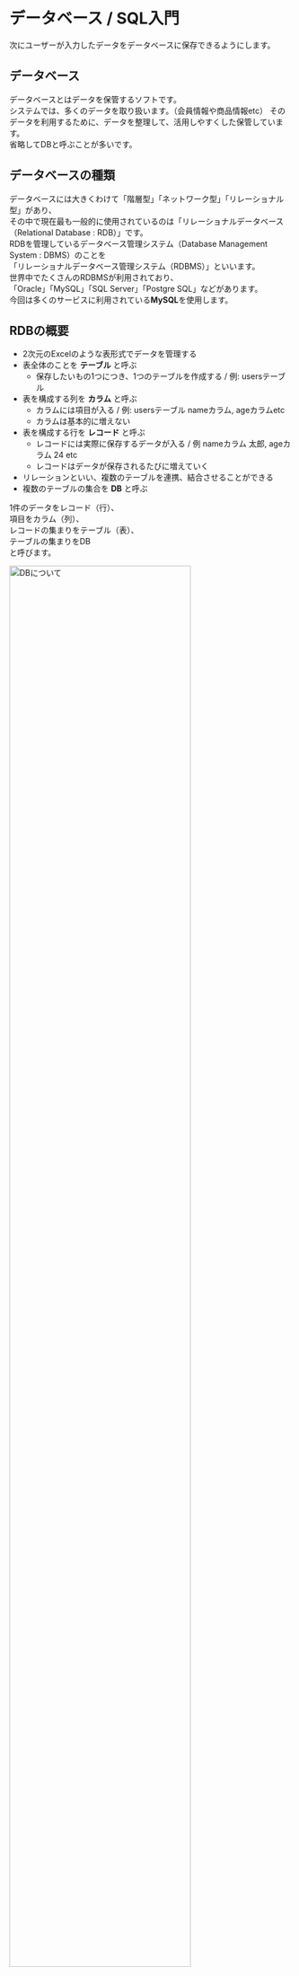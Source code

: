 # データベース / SQL入門
次にユーザーが入力したデータをデータベースに保存できるようにします。  


## データベース
データベースとはデータを保管するソフトです。  
システムでは、多くのデータを取り扱います。（会員情報や商品情報etc）
そのデータを利用するために、データを整理して、活用しやすくした保管しています。  
省略してDBと呼ぶことが多いです。  

## データベースの種類
データベースには大きくわけて「階層型」「ネットワーク型」「リレーショナル型」があり、  
その中で現在最も一般的に使用されているのは「リレーショナルデータベース（Relational Database : RDB）」です。  
RDBを管理しているデータベース管理システム（Database Management System : DBMS）のことを  
「リレーショナルデータベース管理システム（RDBMS）」といいます。  
世界中でたくさんのRDBMSが利用されており、  
「Oracle」「MySQL」「SQL Server」「Postgre SQL」などがあります。  
今回は多くのサービスに利用されている**MySQL**を使用します。  

## RDBの概要
* 2次元のExcelのような表形式でデータを管理する
* 表全体のことを **テーブル** と呼ぶ
  * 保存したいもの1つにつき、1つのテーブルを作成する / 例: usersテーブル
* 表を構成する列を **カラム** と呼ぶ
  * カラムには項目が入る / 例: usersテーブル nameカラム, ageカラムetc
  * カラムは基本的に増えない
* 表を構成する行を **レコード** と呼ぶ
  * レコードには実際に保存するデータが入る / 例 nameカラム 太郎, ageカラム 24 etc
  * レコードはデータが保存されるたびに増えていく
* リレーションといい、複数のテーブルを連携、結合させることができる
* 複数のテーブルの集合を **DB** と呼ぶ

1件のデータをレコード（行）、  
項目をカラム（列）、  
レコードの集まりをテーブル（表）、  
テーブルの集まりをDB  
と呼びます。

<img src="http://hackers.nexseed.net/images/curriculum_images/db_1.png" alt="DBについて" style="width: 80%;">

## データベースの操作
データベースは、Excelのようにマウスでクリックして直接データを書き換えるということはできません。  
「SQL」と呼ばれる言語を使い、データの作成（ **C**reate）・取得（**R**ead）・更新（**U**pdate）・削除（**D**elete）を行います。  
この4つの処理を合わせて「**CRUD**（クラッド）」と呼びます。

PHPでデータベースを使用する場合、  
1. 「データベースに接続」  
2. 「SQL文で命令を実行」  
という流れになります。  

## データベース／テーブルの作成
実際に開発現場でデータベースを取り扱う場合、最初にデータベースの設計をしてからデータベースを作成します。  
データベース設計では、何のデータを・どのテーブルに・どのような型で保存するかを決めます。  

<img src="http://hackers.nexseed.net/images/curriculum_images/db_2.png" alt="DBについて" style="width: 80%;">

### データベースの操作
データベースの操作はターミナル(コマンドプロンプト)から行う方法と、  
専用のソフトを使用する方法があります。  
今回は**phpMyAdmin**という専用のソフトを使用します。  

phpMyAdminはデータベースを操作するためのアプリです。  
XAMPPをインストールした際に一緒にインストールされています。  

`http://localhost/phpmyadmin/` でブラウザにアクセスすると開くことができます。  
開いてみましょう。  

今回は以下のことを実施します。
1. DBの作成
2. SQL文の実行(テーブルの作成)
3. SQL文の実行(CRUD処理)  

データベース名は**contact_form**、  
テーブル名は**surveys**とします。

#### DBの作成
1. 画面左側のNewを押下
2. DB名を入力(今回は`contact_form`)
3. DB名の隣の欄は`utf8mb4_feneral_ci`を選択
4. 作成ボタンを押下

#### SQL文の実行(テーブルの作成)
1. 画面左側から `contact_form` を選択
2. 画面右側上部のSQLボタンを押下
3. 以下のSQL文を実行

```MySQL
DROP TABLE IF EXISTS `surveys`;

CREATE TABLE `surveys` (
  `id` int(11) NOT NULL AUTO_INCREMENT,
  `nickname` varchar(255) NOT NULL,
  `email` varchar(255) NOT NULL,
  `content` text NOT NULL,
  PRIMARY KEY (`id`)
) ENGINE=InnoDB DEFAULT CHARSET=utf8mb4;
```



| 論理名           | 物理名   | 型          | NULL | キー | その他         |
| :--------------- | :------- | :---------- | :--- | :--- | :------------- |
| 問い合わせコード | id       | INT(10)     | NO   | PRI  | auto_incriment |
| ニックネーム     | nickname | VARCHAR(20) | NO   |      |                |
| メールアドレス   | email    | VARCHAR(50) | NO   |      |                |
| 問い合わせ内容   | content  | VARCHAR(50) | NO   |      |                |

* id
    * データの通し番号（CRUD処理の際、データの管理をしやすくするため）
* VARCHAR
    * PHPのString型（文字列型）と同じ
    * VARCHARに設定した場合は、文字の長さを指定する必要がある
* Primary Key
    * 同じカラム内で、値を重複させず一意にする設定
* A_I（Auto Increment）
    * 自動で数字をインクリメント（カウントアップ）する設定（**自動採番**）
* NULL
    * 空の値の入力を許可するかどうか




## SQL文の実行(CRUD処理)
データベースに入っているデータを操作するには、SQL文を使用します。  
テーブルの作成時と同様、 SQLタブを開いてください。  

### INSERT文
テーブルにレコードを追加する場合は、**INSERT**という命令を行います。

テーブルにレコードを追加してみましょう。

```sql
INSERT INTO `surveys` (`nickname`, `email`, `content`) VALUES ("seedkun", "seed@mail.com", "ここに問い合わせ内容");
```

INSERT文は、以下の書式で記述します。

```
INSERT INTO テーブル名(カラム名1, カラム名2…) VALUES("値1", "値2", …);
```

### SELECT文
それでは、追加したレコードの中身を見てみましょう。テーブルからレコードを取得する場合は、**SELECT**という命令を行います。

```sql
SELECT * FROM `surveys`;
```

SELECT文は、以下の書式で記述します。

```
SELECT 取得したいカラム名1, 取得したいカラム名2, ... FROM テーブル名 WHERE 絞り込み条件;
```

カラム名に、取得したいカラムを指定します。全てのカラムを指定する場合は、アスタリスク「*」を使います。  
また、絞り込み条件を指定することで、ある条件に合致するレコードのみを取得できます。
絞り込み条件が不要な場合は、「WHERE 絞り込み条件」の部分を記述しません。「WHERE 1」の場合は、「無条件」と同じ意味になります。

#### 文字列に対する絞り込み
* **カラム名=検索文字**
    * カラムの値が検索文字に一致するレコードを表示（完全一致）

```sql
WHERE `email`="seed@email.com"
```

* **カラム名 LIKE 検索文字**
    * カラムの値に検索文字を含むレコードを表示（部分一致・あいまい検索）

```sql
-- emailに「seed」を含む
WHERE email LIKE "%seed%"

```

```sql
-- emailが「seed」で始まる
WHERE email LIKE "seed%"
```

```sql
-- emailが「seed」で終わる
WHERE email LIKE "%seed"
```

#### 数値に対する絞り込み
* **カラム名 > 数値**
    * カラムの値が数値より大きいレコードを表示

```sql
WHERE id > 3
```

* **カラム名 < 数値**
    * カラムの値が数値より小さいレコードを表示

```sql
WHERE id < 3
```

* **カラム名 >= 数値**
    * カラムの値が数値以上のレコードを表示

```sql
WHERE id >= 3
```

* **カラム名 <= 数値**
    * カラムの値が数値以下のレコードを表示

```sql
WHERE id <= 3
```

### UPDATE文
次は、レコードの更新をしてみましょう。レコードを更新する場合は、**UPDATE**という命令を行います。

```sql
UPDATE `surveys` SET `email`="nexseed@mail.com", `content`="問い合わせ内容を更新" WHERE `id`=1;
```

上記UPDATE文を実行すると、idが1のレコードで、emailとcontentの内容が更新されます。

UPDATE文は、以下の書式で記述します。

```
UPDATE テーブル名 SET カラム名1="値1", カラム名2="値2", ... WHERE 条件;
```
条件の書き方はSELECT文と同じで、更新対象のレコードを絞り込む目的で使用します。
条件を記述しないと、全てのレコードが更新されてしまいますので注意しましょう。

### DELETE文
次は、レコードを削除してみましょう。レコードを削除する場合は、**DELETE**という命令を行います。

```sql
DELETE FROM `surveys` where `id`=1;
```

上記DELETE文を実行すると、idが1のレコードが削除されます。

DELETE文は、以下の書式で記述します。

```
DELETE FROM テーブル名 WHERE 条件;
```

条件の書き方はSELECT文と同様で、DELETE文の場合は削除する対称のレコードを絞り込むために記述します。
DELETE文でWHERE条件を忘れてしまうと、全てのコードが消えてしまうため注意して使いましょう。


## SQLまとめ
### データを登録（INSERT）
* 構文
    * **INSERT INTO テーブル名 (カラム名1, カラム名2, ...) VALUES(値1, 値2, ...);**

### データを取得（SELECT）
* 構文
    * **SELECT カラム名1, カラム名2, ... FROM テーブル名 WHERE 条件;**
* 例文
    * データを全取得する場合
        * ```
SELECT * FROM `users`
```
    * 指定したカラムのみ取得する場合
        * ```
SELECT `id`, `name` FROM `users`;
```
    * 条件つきでデータを取得する場合
        * ``` 
SELECT * FROM `users` WHERE id = 2; 
```
    * 複数の条件で絞り込んでデータを取得
        * ``` 
SELECT * FROM `users` WHERE id > 3 and id < 6;
```
    * 並べ替えてデータを取得
        * ``` 
SELECT * FROM `users` ORDER BY id ASC; (昇順) 
```
        * ``` 
SELECT * FROM `users` ORDER BY id DESC; (降順) 
```

### データを更新（UPDATE）
* 構文
    * **UPDATE テーブル名 SET カラム名="更新する値" WHERE 条件;**

### データを削除
* 構文
    * **DELETE FROM テーブル名 WHERE 条件;**

